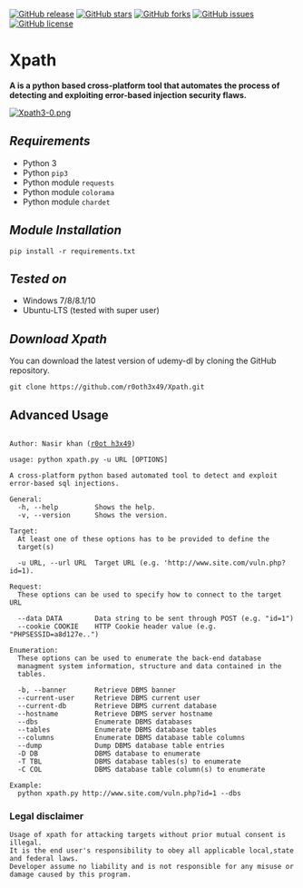 [![GitHub release](https://img.shields.io/badge/release-v3.0-brightgreen?style=flat-square)](https://github.com/r0oth3x49/Xpath/releases/tag/v3.0)
[![GitHub stars](https://img.shields.io/github/stars/r0oth3x49/Xpath.svg?style=flat-square)](https://github.com/r0oth3x49/Xpath/stargazers)
[![GitHub forks](https://img.shields.io/github/forks/r0oth3x49/Xpath.svg?style=flat-square)](https://github.com/r0oth3x49/Xpath/network)
[![GitHub issues](https://img.shields.io/github/issues/r0oth3x49/Xpath.svg?style=flat-square)](https://github.com/r0oth3x49/Xpath/issues)
[![GitHub license](https://img.shields.io/github/license/r0oth3x49/Xpath.svg?style=flat-square)](https://github.com/r0oth3x49/Xpath/blob/master/LICENSE)

# Xpath
**A is a python based cross-platform tool that automates the process of detecting and exploiting error-based injection security flaws.**

[![Xpath3-0.png](https://i.postimg.cc/x1YTx1bc/Xpath3-0.png)](https://postimg.cc/F7W41mp4)


## ***Requirements***

- Python 3
- Python `pip3`
- Python module `requests`
- Python module `colorama`
- Python module `chardet`

## ***Module Installation***

    pip install -r requirements.txt

## ***Tested on***

- Windows 7/8/8.1/10
- Ubuntu-LTS (tested with super user)

## ***Download Xpath***

You can download the latest version of udemy-dl by cloning the GitHub repository.

    git clone https://github.com/r0oth3x49/Xpath.git

## **Advanced Usage**

<pre><code>
Author: Nasir khan (<a href="http://r0oth3x49.herokuapp.com/">r0ot h3x49</a>)

usage: python xpath.py -u URL [OPTIONS]

A cross-platform python based automated tool to detect and exploit error-based sql injections.

General:
  -h, --help         Shows the help.
  -v, --version      Shows the version.

Target:
  At least one of these options has to be provided to define the
  target(s)

  -u URL, --url URL  Target URL (e.g. 'http://www.site.com/vuln.php?id=1).

Request:
  These options can be used to specify how to connect to the target URL

  --data DATA        Data string to be sent through POST (e.g. "id=1")
  --cookie COOKIE    HTTP Cookie header value (e.g. "PHPSESSID=a8d127e..")

Enumeration:
  These options can be used to enumerate the back-end database
  managment system information, structure and data contained in the
  tables.

  -b, --banner       Retrieve DBMS banner
  --current-user     Retrieve DBMS current user
  --current-db       Retrieve DBMS current database
  --hostname         Retrieve DBMS server hostname
  --dbs              Enumerate DBMS databases
  --tables           Enumerate DBMS database tables
  --columns          Enumerate DBMS database table columns
  --dump             Dump DBMS database table entries
  -D DB              DBMS database to enumerate
  -T TBL             DBMS database tables(s) to enumerate
  -C COL             DBMS database table column(s) to enumerate

Example:
  python xpath.py http://www.site.com/vuln.php?id=1 --dbs
</code></pre>


### Legal disclaimer

    Usage of xpath for attacking targets without prior mutual consent is illegal.
    It is the end user's responsibility to obey all applicable local,state and federal laws. 
    Developer assume no liability and is not responsible for any misuse or damage caused by this program.
